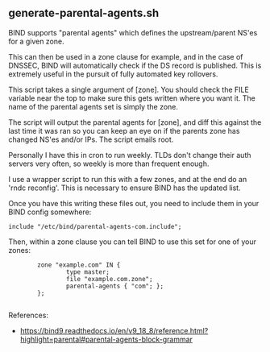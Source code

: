 generate-parental-agents.sh
---------------------------

BIND supports "parental agents" which defines the upstream/parent NS'es for a given zone.

This can then be used in a zone clause for example, and in the case of DNSSEC, BIND will automatically check if the DS record is published.  This is extremely useful in the pursuit of fully automated key rollovers.

This script takes a single argument of [zone].  You should check the FILE variable near the top to make sure this gets written where you want it.  The name of the parental agents set is simply the zone.

The script will output the parental agents for [zone], and diff this against the last time it was ran so you can keep an eye on if the parents zone has changed NS'es and/or IPs.  The script emails root.

Personally I have this in cron to run weekly.  TLDs don't change their auth servers very often, so weekly is more than frequent enough.

I use a wrapper script to run this with a few zones, and at the end do an 'rndc reconfig'.  This is necessary to ensure BIND has the updated list. 

Once you have this writing these files out, you need to include them in your BIND config somewhere:

```
include "/etc/bind/parental-agents-com.include";
```

Then, within a zone clause you can tell BIND to use this set for one of your zones:

```
        zone "example.com" IN {
                type master;   
                file "example.com.zone";   
                parental-agents { "com"; };
        };
   
```

References:

* https://bind9.readthedocs.io/en/v9_18_8/reference.html?highlight=parental#parental-agents-block-grammar

